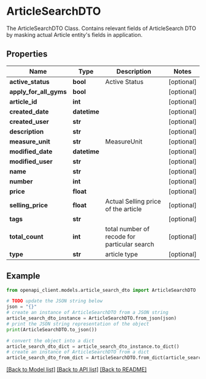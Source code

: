 # ArticleSearchDTO

The ArticleSearchDTO Class. Contains relevant fields of ArticleSearch DTO by masking actual Article entity's fields in application.             

## Properties

Name | Type | Description | Notes
------------ | ------------- | ------------- | -------------
**active_status** | **bool** | Active Status  | [optional] 
**apply_for_all_gyms** | **bool** |  | [optional] 
**article_id** | **int** |  | [optional] 
**created_date** | **datetime** |  | [optional] 
**created_user** | **str** |  | [optional] 
**description** | **str** |  | [optional] 
**measure_unit** | **str** | MeasureUnit  | [optional] 
**modified_date** | **datetime** |  | [optional] 
**modified_user** | **str** |  | [optional] 
**name** | **str** |  | [optional] 
**number** | **int** |  | [optional] 
**price** | **float** |  | [optional] 
**selling_price** | **float** | Actual Selling price of the article  | [optional] 
**tags** | **str** |  | [optional] 
**total_count** | **int** | total number of recode for particular search  | [optional] 
**type** | **str** | article type | [optional] 

## Example

```python
from openapi_client.models.article_search_dto import ArticleSearchDTO

# TODO update the JSON string below
json = "{}"
# create an instance of ArticleSearchDTO from a JSON string
article_search_dto_instance = ArticleSearchDTO.from_json(json)
# print the JSON string representation of the object
print(ArticleSearchDTO.to_json())

# convert the object into a dict
article_search_dto_dict = article_search_dto_instance.to_dict()
# create an instance of ArticleSearchDTO from a dict
article_search_dto_from_dict = ArticleSearchDTO.from_dict(article_search_dto_dict)
```
[[Back to Model list]](../README.md#documentation-for-models) [[Back to API list]](../README.md#documentation-for-api-endpoints) [[Back to README]](../README.md)


